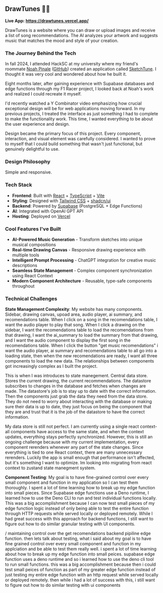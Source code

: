 ## DrawTunes 🎨🎵

**Live App: https://drawtunes.vercel.app/**

DrawTunes is a website where you can draw or upload images and receive a list of song recommendations. The AI analyzes your artwork and suggests music that matches the mood and style of your creation.

### The Journey Behind the Tech

In fall 2024, I attended HackSC at my university where my friend's roommate [Noah Pinale](https://www.linkedin.com/in/noahpinales/) ([GitHub](https://github.com/noahpin)) created an application called [SketchTune](https://sketchtune.vercel.app/). I thought it was very cool and wondered about how he built it.

Eight months later, after gaining experience with Supabase databases and edge functions through my F1 Racer project, I looked back at Noah's work and realized I could recreate it myself.

I'd recently watched a Y Combinator video emphasizing how crucial exceptional design will be for web applications moving forward. In my previous projects, I treated the interface as just something I had to complete to make the functionality work. This time, I wanted everything to be about the user experience and design.

Design became the primary focus of this project. Every component, interaction, and visual element was carefully considered. I wanted to prove to myself that I could build something that wasn't just functional, but genuinely delightful to use.

### Design Philosophy

Simple and responsive.

### Tech Stack

- **Frontend**: Built with [React](https://react.dev) + [TypeScript](https://www.typescriptlang.org/) + [Vite](https://vite.dev)
- **Styling**: Designed with [Tailwind CSS](https://tailwindcss.com) + [shadcn/ui](https://ui.shadcn.com)
- **Backend**: Powered by [Supabase](https://supabase.com) (PostgreSQL + Edge Functions)
- **AI**: Integrated with OpenAI GPT API
- **Hosting**: Deployed on [Vercel](https://vercel.com)

### Cool Features I've Built

- **AI-Powered Music Generation** - Transform sketches into unique musical compositions
- **Real-time Drawing Canvas** - Responsive drawing experience with multiple tools
- **Intelligent Prompt Processing** - ChatGPT integration for creative music descriptions
- **Seamless State Management** - Complex component synchronization using React Context
- **Modern Component Architecture** - Reusable, type-safe components throughout

### Technical Challenges

**State Management Complexity**: 
My website has many components. Sidebar, drawing canvas, upoad area, audio player, ai summary, and recomendations table. When I click on a song in the recomendations table, I want the audio player to play that song. When I click a drawing on the sidebar, I want the recomendations table to load the recomendations from that drawing, I want the ai_summary to load the summary from that drawing, and I want the audio component to display the first song in the recomendations table. When I click the button "get music recomendations" i want the audio player, ai summary and recomendations table to all go into a loading state, then when the new recomendations are ready, I want all three components to load the new data. The relationships between components got increasingly complex as I built the project.

This is when I was introduces to state manegement. Central data store. Stores the current drawing, the current recommendations. The datastore subscribes to changes in the database and fetches when changes are made. The datastore's job is to stay up to date with the correct information. Then the components just grab the data they need from the data store. They do not need to worry about interacting with the database or making sure their data is up to date, they just focus on being the component that they are and trust that it is the job of the datastore to have the correct information. 

My data store is still not perfect. I am currently using a single react context- all components have access to the same state, and when the context updates, everything stays perfectly synchronized. However, this is still an ongoing challenge because with my current implementation, every component rerenders whenever any part of the state changes. Since everything is tied to one React context, there are many unnecessary rerenders. Luckily the app is small enough that performance isn't affected, but it's something I want to optimize. Im looking into migrating from react context to zustand state manegment system.

**Component Testing**: My goal is to have fine-grained control over every small component and function in my application so I can test them thoroughly. I spent a lot of time learning how to break up my edge function into small pieces. Since Supabase edge functions use a Deno runtime, I learned how to use the Deno CLI to run and test individual functions locally. This was a big accomplishment because I can now test small pieces of my edge function logic instead of only being able to test the entire function through HTTP requests while served locally or deployed remotely.
While I had great success with this approach for backend functions, I still want to figure out how to do similar granular testing with UI components.

/ maintaining control over the get recomendations backend pipiline edge function.
then lets talk about testing, what i said about my goal is to have fine grained control over every small component and function in my applciation and be able to test them really well. i spent a lot of time learning about how to break up my edge function into small peices. supabase edge function uses a deno runtime and so i learned how to use the deno cli tool to run small functions. this was a big accomplishment because then i could test small peices of function as part of my greater edge function instead of just testing my entire edge function with an http request while served locally or deployed remotely. then while i had a lot of success with this, i still want to figure out how to do similar testing with ui components